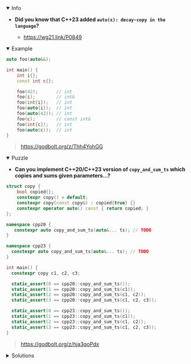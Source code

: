 <details open><summary>Info</summary><p>

* **Did you know that C++23 added `auto(x): decay-copy in the language`?**

  * https://wg21.link/P0849

</p></details><details open><summary>Example</summary><p>

```cpp
auto foo(auto&&);

int main() {
    int i{};
    const int c{};

    foo(42);       // int
    foo(i);        // int&
    foo(int{i});   // int
    foo(auto{i});  // int
    foo(auto(42)); // int
    foo(c);        // const int&
    foo(int{c});   // int
    foo(auto(c));  // int
}
```

> https://godbolt.org/z/Thh4YohGG

</p></details><details open><summary>Puzzle</summary><p>

* **Can you implement C++20/C++23 version of `copy_and_sum_ts` which copies and sums given parameters...?**

```cpp
struct copy {
    bool copied{};
    constexpr copy() = default;
    constexpr copy(const copy&) : copied{true} {}
    constexpr operator auto() const { return copied; }
};

namespace cpp20 {
   constexpr auto copy_and_sum_ts(auto&... ts); // TODO
}

namespace cpp23 {
  constexpr auto copy_and_sum_ts(auto&... ts); // TODO
}

int main() {
  constexpr copy c1, c2, c3;

  static_assert(0 == cpp20::copy_and_sum_ts());
  static_assert(1 == cpp20::copy_and_sum_ts(c1));
  static_assert(2 == cpp20::copy_and_sum_ts(c1, c2));
  static_assert(3 == cpp20::copy_and_sum_ts(c1, c2, c3));

  static_assert(0 == cpp23::copy_and_sum_ts());
  static_assert(1 == cpp23::copy_and_sum_ts(c1));
  static_assert(2 == cpp23::copy_and_sum_ts(c1, c2));
  static_assert(3 == cpp23::copy_and_sum_ts(c1, c2, c3));
}
```

> https://godbolt.org/z/hja3qoPdx

</p></details><details><summary>Solutions</summary><p>
